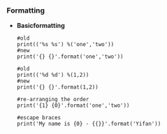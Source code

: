### Formatting

* **Basicformatting**
  ```
  #old
  print(('%s %s') %('one','two'))
  #new
  print('{} {}'.format('one','two'))
  ```

  ```
  #old
  print(('%d %d') %(1,2))
  #new
  print('{} {}'.format(1,2))
  ```

  ```
  #re-arranging the order
  print('{1} {0}'.format('one','two'))
  ```

  ```
  #escape braces
  print('My name is {0} - {{}}'.format('Yifan'))
  ```



